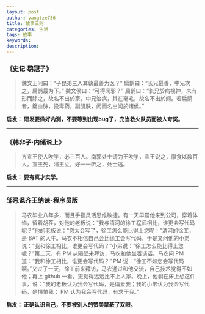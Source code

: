 ```yaml
---
layout: post
author: yangtze736
title: 故事三则
categories: 生活
tags: 故事
keywords:
description:
---
```


### 《史记·鹖冠子》

> 魏文王问曰：“子昆弟三人其孰最善为医？”
扁鹊曰：“长兄最善，中兄次之，扁鹊最为下。”
魏文侯曰：“可得闻邪？”
扁鹊曰：“长兄於病视神，未有形而除之，故名不出於家。中兄治病，其在毫毛，故名不出於闾。若扁鹊者，鑱血脉，投毒药，副肌肤，闲而名出闻於诸侯。”

**启发： 研发要做好内测，不要等到出现bug了，充当救火队员而被人夸奖。**

---------

### 《韩非子·内储说上》

> 齐宣王使人吹竽，必三百人。南郭处士请为王吹竽，宣王说之，廪食以数百人。宣王死，湣王立，好一一听之，处士逃。

**启发： 要有真才实学。**

---------

### 邹忌讽齐王纳谏-程序员版

> 马农毕业八年多，而且手指灵活思维敏捷。有一天早晨他来到公司，穿着体恤，留着胡茬，对他的老板说：“我与清河的徐工程师相比，谁更会写代码呢？”他的老板说：“您太会写了，徐工怎么能比得上您呢！”清河的徐工，是 BAT 的大牛。马农不相信自己会比徐工会写代码，于是又问他的小弟说：“我和徐工相比，谁更会写代码？”小弟说：“徐工怎么能比得上您呢？”第二天，有 PM 从隔壁来拜访，马农和他坐着谈话。马农问 PM 道：“我和徐工相比，谁更会写代码？” PM 说：“徐工不如您会写代码啊。”又过了一天，徐工前来拜访，马农通过和他交流，自己技术觉得不如他；再上 github 一看，更觉得远远比不上人家。晚上，他躺在床上想这件事，说：“我的老板认为我会写代码，是偏爱我；我的小弟认为我会写代码，是惧怕我； PM 认为我会写代码，有求于我。”

**启发： 正确认识自己，不要被别人的赞美蒙蔽了双眼。**

